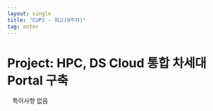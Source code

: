 ```yaml
---
layout: single
title: "CUP2 - 회고(9주차)"
tag: entec
---
```


# Project: HPC, DS Cloud 통합 차세대 Portal 구축

&nbsp;&nbsp; 특이사항 없음
